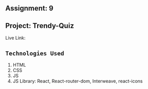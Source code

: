 ## Assignment: 9

## Project: Trendy-Quiz

Live Link:

## `Technologies Used`

1. HTML
2. CSS
3. JS
4. JS Library: React, React-router-dom, Interweave, react-icons
